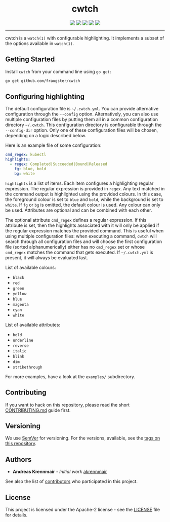 <h1 align="center">cwtch</h1>
<p align="center">
        <a href="https://github.com/fraugster/cwtch/releases"><img src="https://img.shields.io/github/tag/fraugster/cwtch.svg?label=version&color=brightgreen"></a>
        <a href="https://goreportcard.com/report/github.com/fraugster/cwtch"><img src="https://goreportcard.com/badge/github.com/fraugster/cwtch"></a>
        <a href="https://codecov.io/gh/fraugster/cwtch"><img src="https://codecov.io/gh/fraugster/cwtch/branch/master/graph/badge.svg"/></a>
        <a href="https://godoc.org/github.com/fraugster/cwtch"><img src="https://img.shields.io/badge/godoc-reference-blue.svg?color=blue"></a>
        <a href="https://github.com/fraugster/cwtch/blob/master/LICENSE"><img src="https://img.shields.io/badge/license-Apache--2-blue.svg"></a>
</p>

---

cwtch is a `watch(1)` with configurable highlighting. It implements a subset of the options available in `watch(1)`.

## Getting Started

Install `cwtch` from your command line using `go get`:

```bash
go get github.com/fraugster/cwtch
```

## Configuring highlighting

The default configuration file is `~/.cwtch.yml`. You can provide alternative configuration through the `--config` option.
Alternatively, you can also use multiple configuration files by putting them all in a common configuration directory `~/.cwtch`. This
configuration directory is configurable through the `--config-dir` option. Only one of these configuration files will be
chosen, depending on a logic described below.

Here is an example file of some configuration:

```yaml
cmd_regex: kubectl
highlights:
  - regex: Completed|Succeeded|Bound|Released
    fg: blue, bold
    bg: white
```

`highlights` is a list of items. Each item configures a highlighting regular 
expression. The regular expression is provided in `regex`. Any text matched in 
the command output is highlighted using the provided colours. In this case, the 
foreground colour is set to `blue` and `bold`, while the background is set to 
`white`. If `fg` or `bg` is omitted, the default colour is used. Any colour can 
only be used. Attributes are optional and can be combined with each other.

The optional attribute `cmd_regex` defines a regular expression. If this attribute 
is set, then the highlights associated with it will only be applied if the regular 
expression matches the provided command. This is useful when using multiple 
configuration files: when executing a command, `cwtch` will search through all 
configuration files and will choose the first configuration file (sorted alphanumerically) 
either has no `cmd_regex` set or whose `cmd_regex` matches the command that gets
executed. If `~/.cwtch.yml` is present, it will always be evaluated last.

List of available colours:

* `black`
* `red`
* `green`
* `yellow`
* `blue`
* `magenta`
* `cyan`
* `white`

List of available attributes:

* `bold`
* `underline`
* `reverse`
* `italic`
* `blink`
* `dim`
* `strikethrough`

For more examples, have a look at the `examples/` subdirectory.

## Contributing

If you want to hack on this repository, please read the short [CONTRIBUTING.md](CONTRIBUTING.md)
guide first.

## Versioning

We use [SemVer](http://semver.org/) for versioning. For the versions, available,
see the [tags on this repository][tags].

## Authors

- **Andreas Krennmair** - *Initial work* [akrennmair](https://github.com/akrennmair)

See also the list of [contributors][contributors] who participated in this project.

## License

This project is licensed under the Apache-2 license - see the [LICENSE](LICENSE) file for details.

[tags]: https://github.com/fraugster/cwtch/tags
[contributors]: https://github.com/fraugster/cwtch/graphs/contributors
